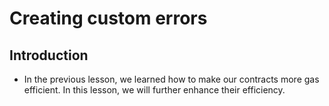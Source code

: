 # Creating custom errors

## Introduction
- In the previous lesson, we learned how to make our contracts more gas efficient. In this lesson, we will further enhance their efficiency.

##
